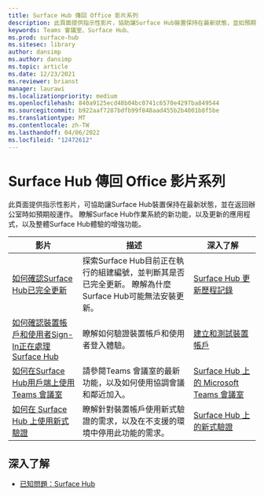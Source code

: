 ```yaml
---
title: Surface Hub 傳回 Office 影片系列
description: 此頁面提供指示性影片，協助讓Surface Hub裝置保持在最新狀態，並如預期般運作
keywords: Teams 會議室、Surface Hub、
ms.prod: surface-hub
ms.sitesec: library
author: dansimp
ms.author: dansimp
ms.topic: article
ms.date: 12/23/2021
ms.reviewer: brianst
manager: laurawi
ms.localizationpriority: medium
ms.openlocfilehash: 840a9125ecd48b04bc0741c6570e4297ba849544
ms.sourcegitcommit: b922aaf7287bdfb99f848aad455b2b4001b8f5be
ms.translationtype: MT
ms.contentlocale: zh-TW
ms.lasthandoff: 04/06/2022
ms.locfileid: "12472612"
---
```

# <a name="surface-hub-return-to-the-office-video-series"></a>Surface Hub 傳回 Office 影片系列

此頁面提供指示性影片，可協助讓Surface Hub裝置保持在最新狀態，並在返回辦公室時如預期般運作。  瞭解Surface Hub作業系統的新功能，以及更新的應用程式，以及整體Surface Hub體驗的增強功能。

| 影片                 | 描述                                                                            | 深入了解 |
| --------------------- | -------------------------------------------------------------------------------------- | -----------|
| [如何確認Surface Hub已完全更新](https://youtu.be/rxL5cUS_3TA)                                 | 探索Surface Hub目前正在執行的組建編號，並判斷其是否已完全更新。 瞭解為什麼Surface Hub可能無法安裝更新。 | [Surface Hub 更新歷程記錄](surface-hub-update-history.md)                                                          |                                                                                                                                     |
| [如何確認裝置帳戶和使用者Sign-In正在處理Surface Hub](https://youtu.be/GDACltfrIdA)   | 瞭解如何驗證裝置帳戶和使用者登入體驗。                                                                                      | [建立和測試裝置帳戶](create-and-test-a-device-account-surface-hub.md) |
| [如何在Surface Hub用戶端上使用Teams 會議室](https://youtu.be/1NzbvPkBC-s)                                 | 請參閱Teams 會議室的最新功能，以及如何使用協調會議和鄰近加入。                                                          | [Surface Hub 上的 Microsoft Teams 會議室](surface-hub-teams-rooms.md)                                                   |
| [如何在 Surface Hub 上使用新式驗證](https://youtu.be/6d2WAs9bC0o)                              | 瞭解針對裝置帳戶使用新式驗證的需求，以及在不支援的環境中停用此功能的需求。              | [Surface Hub 上的新式驗證](surface-hub-modern-auth.md)                                                   |

## <a name="learn-more"></a>深入了解

- [已知問題：Surface Hub](surface-hub-2020-team-update-known-issues.md)

